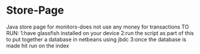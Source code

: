 # Store-Page
Java store page for monitors-does not use any money for transactions
TO RUN:
1:have glassfish installed on your device
2:run the script as part of this to put together a database in netbeans using jbdc
3:once the database is made hit run on the index
